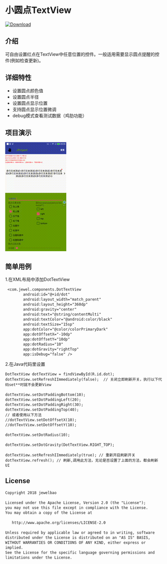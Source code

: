 # **小圆点TextView**

[ ![Download](https://api.bintray.com/packages/jewel/maven/DotTextView/images/download.svg) ](https://bintray.com/jewel/maven/DotTextView/_latestVersion)

## 介绍
 可自由设置红点在TextView中任意位置的控件。一般适用需要显示圆点提醒的控件(例如检查更新)。


##  详细特性
- 设置圆点颜色值
- 设置圆点半径
- 设置圆点显示位置
- 支持圆点显示位置微调
- debug模式查看测试数据（鸡肋功能）

##  项目演示
![image](https://raw.githubusercontent.com/jewelbao/DotTextView/master/art/demo.gif)

## 简单用例

1.在XML布局中添加DotTextView


```
 <com.jewel.components.DotTextView
        android:id="@+id/dot"
        android:layout_width="match_parent"
        android:layout_height="360dp"
        android:gravity="center"
        android:text="@string/contentMulti"
        android:textColor="@android:color/black"
        android:textSize="15sp"
        app:dotColor="@color/colorPrimaryDark"
        app:dotOffsetX="-10dp"
        app:dotOffsetY="10dp"
        app:dotRadius="10"
        app:dotGravity="rightTop"
        app:isDebug="false" />
```

2.在Java代码里设置


```
DotTextView dotTextView = findViewById(R.id.dot);
dotTextView.setRefreshIImmediately(false);  // 关闭立即刷新开关，执行以下代码set**时就不会更新View

dotTextView.setDotPaddingBottom(10);
dotTextView.setDotPaddingLeft(20);
dotTextView.setDotPaddingRight(30);
dotTextView.setDotPaddingTop(40);
// 或者使用以下方法
//dotTextView.setDotOffsetX(10);
//dotTextView.setDotOffsetY(10);

dotTextView.setDotRadius(10);

dotTextView.setDotGravity(DotTextView.RIGHT_TOP);

dotTextView.setRefreshIImmediately(true); // 重新开启刷新开关
dotTextView.refresh(); // 刷新,调用此方法，无论是否设置了上面的方法，都会刷新UI
```

## License

```
Copyright 2018 jewelbao

Licensed under the Apache License, Version 2.0 (the "License");
you may not use this file except in compliance with the License.
You may obtain a copy of the License at

   http://www.apache.org/licenses/LICENSE-2.0

Unless required by applicable law or agreed to in writing, software
distributed under the License is distributed on an "AS IS" BASIS,
WITHOUT WARRANTIES OR CONDITIONS OF ANY KIND, either express or implied.
See the License for the specific language governing permissions and
limitations under the License.
```
